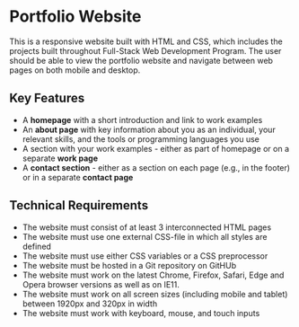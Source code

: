# Portfolio Website
This is a responsive website built with HTML and CSS, which includes the projects built throughout Full-Stack Web Development Program. The user should be able to view the portfolio website and navigate between web pages on both mobile and desktop.

## Key Features
<ul>
<li>A <b>homepage</b> with a short introduction and link to work examples</li>
<li>An <b>about page</b> with key information about you as an individual, your relevant skills, and the tools or programming languages you use</li>
<li>A section with your work examples - either as part of homepage or on a separate <b>work page</b></li>
<li>A <b>contact section</b> - either as a section on each page (e.g., in the footer) or in a separate <b>contact page</b> </li>
</ul>

## Technical Requirements
<ul>
<li>The website must consist of at least 3 interconnected HTML pages</li>
<li>The website must use one external CSS-file in which all styles are defined</li>
<li>The website must use either CSS variables or a CSS preprocessor</li>
<li>The website must be hosted in a Git repository on GitHUb</li>
<li>The website must work on the latest Chrome, Firefox, Safari, Edge and Opera browser versions as well as on IE11.</li>
<li>The website must work on all screen sizes (including mobile and tablet) between 1920px and 320px in width</li>
<li>The website must work with keyboard, mouse, and touch inputs</li>
</ul>


